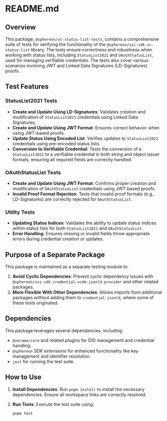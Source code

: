 # README.md

## Overview

This package, `@sphereon/vc-status-list-tests`, contains a comprehensive suite of tests for verifying the functionality of the `@sphereon/ssi-sdk.vc-status-list` library. The tests ensure correctness and robustness when working with status lists, including `StatusList2021` and `OAuthStatusList`, used for managing verifiable credentials. The tests also cover various scenarios involving JWT and Linked Data Signatures (LD-Signatures) proofs.

## Test Features

### StatusList2021 Tests

- **Create and Update Using LD-Signatures**: Validates creation and modification of `StatusList2021` credentials using Linked Data Signatures.
- **Create and Update Using JWT Format**: Ensures correct behavior when using JWT-based proofs.
- **Update Status Using Encoded List**: Verifies updates to `StatusList2021` credentials using pre-encoded status lists.
- **Conversion to Verifiable Credential**: Tests the conversion of a `StatusList2021` to a verifiable credential in both string and object issuer formats, ensuring all required fields are correctly handled.

### OAuthStatusList Tests

- **Create and Update Using JWT Format**: Confirms proper creation and modification of `OAuthStatusList` credentials using JWT-based proofs.
- **Invalid Proof Format Rejection**: Tests that invalid proof formats (e.g., LD-Signatures) are correctly rejected for `OAuthStatusList`.

### Utility Tests

- **Updating Status Indices**: Validates the ability to update status indices within status lists for both `StatusList2021` and `OAuthStatusList`.
- **Error Handling**: Ensures missing or invalid fields throw appropriate errors during credential creation or updates.

## Purpose of a Separate Package

This package is maintained as a separate testing module to:

1. **Avoid Cyclic Dependencies**: Prevent cyclic dependency issues with `@sphereon/ssi-sdk.credential-vcdm-jsonld-provider` and other related packages.
2. **More Flexible With Other Dependencies**: Allows imports from additional packages without adding them to `credential-jsonld`, where some of these tests originated.

## Dependencies

This package leverages several dependencies, including:

- `@veramo/core` and related plugins for DID management and credential handling.
- `@sphereon` SDK extensions for enhanced functionality like key management and identifier resolution.
- `jest` for running the test suite.

## How to Use

1. **Install Dependencies**:
   Run `pnpm install` to install the necessary dependencies. Ensure all workspace links are correctly resolved.

2. **Run Tests**:
   Execute the test suite using:
   ```bash
   pnpm test
   ```
